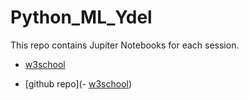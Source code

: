 # Python_ML_Ydel
This repo contains Jupiter Notebooks for each session.

- [w3school](https://www.w3schools.com/python/default.asp)

- [github repo](- [w3school](https://www.w3schools.com/python/default.asp))
